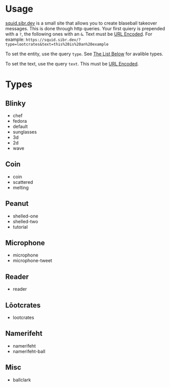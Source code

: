 # Usage
[squid.sibr.dev](https://squid.sibr.dev) is a small site that allows you to create blaseball takeover messages. This is done through http queries. Your first quiery is prepended with a `?`, the following ones with an `&`. Text must be [URL Encoded](https://www.urlencoder.io/). For example: `https://squid.sibr.dev/?type=lootcrates&text=this%20is%20an%20example`

To set the entity, use the query `type`. See [The List Below](#types) for avalible types. 

To set the text, use the query `text`. This must be [URL Encoded](https://www.urlencoder.io/). 

# Types
## Blinky
- chef
- fedora
- default
- sunglasses
- 3d
- 2d
- wave

## Coin
- coin
- scattered
- melting
  
## Peanut
- shelled-one
- shelled-two
- tutorial

## Microphone
- microphone
- microphone-tweet

## Reader
- reader

## Lōotcrates
- lootcrates

## Namerifeht
- namerifeht
- namerifeht-ball

## Misc
- ballclark